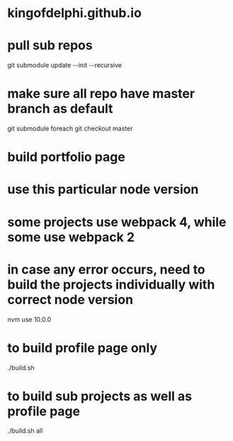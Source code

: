 # kingofdelphi.github.io

# pull sub repos
git submodule update --init --recursive

# make sure all repo have master branch as default
git submodule foreach git checkout master

# build portfolio page

# use this particular node version
# some projects use webpack 4, while some use webpack 2
# in case any error occurs, need to build the projects individually with correct node version
nvm use 10.0.0

# to build profile page only
./build.sh

# to build sub projects as well as profile page
./build.sh all



